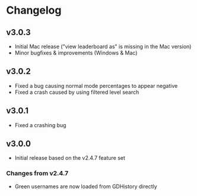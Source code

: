 # Changelog
## v3.0.3
* Initial Mac release ("view leaderboard as" is missing in the Mac version)
* Minor bugfixes & improvements (Windows & Mac)

## v3.0.2
* Fixed a bug causing normal mode percentages to appear negative
* Fixed a crash caused by using filtered level search

## v3.0.1
* Fixed a crashing bug

## v3.0.0
* Initial release based on the v2.4.7 feature set

### Changes from v2.4.7
* Green usernames are now loaded from GDHistory directly